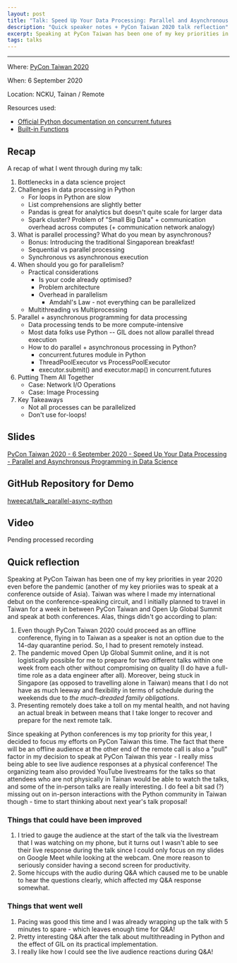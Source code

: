 ```yaml
---
layout: post
title: "Talk: Speed Up Your Data Processing: Parallel and Asynchronous Programming in Data Science (PyCon TW 2020 Edition)"
description: "Quick speaker notes + PyCon Taiwan 2020 talk reflection"
excerpt: Speaking at PyCon Taiwan has been one of my key priorities in year 2020 even before the pandemic (another of my key prioriies was to speak at a conference outside of Asia). The fact that there will be an offline audience at the other end of the remote call is also a "pull" factor in my decision to speak at PyCon Taiwan this year - I really miss being able to see live audience responses at a physical conference!
tags: talks
---
```

---
Where: [PyCon Taiwan 2020](https://ep2020.europython.eu/)

When: 6 September 2020

Location: NCKU, Tainan / Remote

Resources used:
- [Official Python documentation on concurrent.futures](https://docs.python.org/3/library/concurrent.futures.html)
- [Built-in Functions](https://docs.python.org/3/library/functions.html#map)

## Recap

A recap of what I went through during my talk:

1. Bottlenecks in a data science project
2. Challenges in data processing in Python
    - For loops in Python are slow
    - List comprehensions are slightly better
    - Pandas is great for analytics but doesn't quite scale for larger data
    - Spark cluster? Problem of "Small Big Data" + communication overhead across computes (+ communication network analogy)
3. What is parallel processing? What do you mean by asynchronous?
    - Bonus: Introducing the traditional Singaporean breakfast!
    - Sequential vs parallel processing
    - Synchronous vs asynchronous execution
4. When should you go for parallelism?
    - Practical considerations
        - Is your code already optimised?
        - Problem architecture
        - Overhead in parallelism
            - Amdahl's Law - not everything can be parallelized
    - Multithreading vs Multiprocessing
5. Parallel + asynchronous programming for data processing
    - Data processing tends to be more compute-intensive
    - Most data folks use Python -- GIL does not allow parallel thread execution       
    - How to do parallel + asynchronous processing in Python?
        - concurrent.futures module in Python
        - ThreadPoolExecutor vs ProcessPoolExecutor
        - executor.submit() and executor.map() in concurrent.futures
7. Putting Them All Together
    - Case: Network I/O Operations
    - Case: Image Processing
7. Key Takeaways
    - Not all processes can be parallelized
    - Don't use for-loops!

## Slides

[PyCon Taiwan 2020 - 6 September 2020 - Speed Up Your Data Processing - Parallel and Asynchronous Programming in Data Science](https://bit.ly/pycontw-parallel-async)

## GitHub Repository for Demo

[hweecat/talk_parallel-async-python](https://github.com/hweecat/talk_parallel-async-python)

## Video

Pending processed recording

## Quick reflection

Speaking at PyCon Taiwan has been one of my key priorities in year 2020 even before the pandemic (another of my key prioriies was to speak at a conference outside of Asia). Taiwan was where I made my international debut on the conference-speaking circuit, and I initially planned to travel in Taiwan for a week in between PyCon Taiwan and Open Up Global Summit and speak at both conferences. Alas, things didn't go according to plan:

1. Even though PyCon Taiwan 2020 could proceed as an offline conference, flying in to Taiwan as a speaker is not an option due to the 14-day quarantine period. So, I had to present remotely instead.
2. The pandemic moved Open Up Global Summit online, and it is not logistically possible for me to prepare for two different talks within one week from each other without compromising on quality (I do have a full-time role as a data engineer after all). Moreover, being stuck in Singapore (as opposed to travelling alone in Taiwan) means that I do not have as much leeway and flexibility in terms of schedule during the weekends due to *the much-dreaded family obligations*.
3. Presenting remotely does take a toll on my mental health, and not having an actual break in between means that I take longer to recover and prepare for the next remote talk.

Since speaking at Python conferences is my top priority for this year, I decided to focus my efforts on PyCon Taiwan this time. The fact that there will be an offline audience at the other end of the remote call is also a "pull" factor in my decision to speak at PyCon Taiwan this year - I really miss being able to see live audience responses at a physical conference! The organizing team also provided YouTube livestreams for the talks so that attendees who are not physically in Tainan would be able to watch the talks, and some of the in-person talks are really interesting. I do feel a bit sad (?) missing out on in-person interactions with the Python community in Taiwan though - time to start thinking about next year's talk proposal!

### Things that could have been improved

1. I tried to gauge the audience at the start of the talk via the livestream that I was watching on my phone, but it turns out I wasn't able to see their live response during the talk since I could only focus on my slides on Google Meet while looking at the webcam. One more reason to seriously consider having a second screen for productivity.
2. Some hiccups with the audio during Q&A which caused me to be unable to hear the questions clearly, which affected my Q&A response somewhat.

### Things that went well

1. Pacing was good this time and I was already wrapping up the talk with 5 minutes to spare - which leaves enough time for Q&A!
2. Pretty interesting Q&A after the talk about multithreading in Python and the effect of GIL on its practical implementation.
3. I really like how I could see the live audience reactions during Q&A!